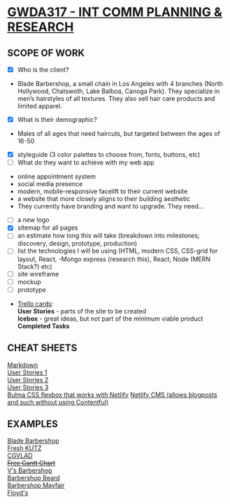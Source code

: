 # [GWDA317 - INT COMM PLANNING & RESEARCH](https://trello.com/invite/b/30zmIDMH/1be773e170613e2247a25be4c96f4961/gwda317)

## SCOPE OF WORK
- [x] Who is the client?
* Blade Barbershop, a small chain in Los Angeles with 4 branches (North Hollywood, Chatswoth, Lake Balboa, Canoga Park). They specialize in men’s hairstyles of all textures. They also sell hair care products and limited apparel.
- [x] What is their demographic?
* Males of all ages that need haircuts, but targeted between the ages of 16-50
- [x] styleguide (3 color palettes to choose from, fonts, buttons, etc)
- [ ] What do they want to achieve with my web app
* online appointment system
* social media presence
* modern, mobile-responsive facelift to their current website
* a website that more closely aligns to their building aesthetic  
* They currently have branding and want to upgrade. They need...
- [ ] a new logo
- [x] sitemap for all pages  
- [ ] an estimate how long this will take (breakdown into milestones; discovery, design, prototype, production)
- [ ] list the technologies I will be using (HTML, modern CSS, CSS-grid for layout, React, -Mongo express (research this), React, Node (MERN Stack?) etc)
- [ ] site wireframe
- [ ] mockup
- [ ] prototype
* [Trello cards](https://trello.com/invite/b/30zmIDMH/1be773e170613e2247a25be4c96f4961/gwda317):   
**User Stories** - parts of the site to be created  
**Icebox** - great ideas, but not part of the minimum viable product  
**Completed Tasks** 


## CHEAT SHEETS  
[Markdown](https://github.com/adam-p/markdown-here/wiki/Markdown-Cheatsheet)  
[User Stories 1](https://www.mountaingoatsoftware.com/agile/user-stories)  
[User Stories 2](https://tech.gsa.gov/guides/user_story_example/)  
[User Stories 3](https://codingsans.com/blog/user-stories-with-templates)  
[Bulma CSS flexbox that works with Netlify](https://bulma.io/)
[Netlify CMS (allows blogposts and such without using Contentful)](https://www.netlifycms.org/)

## EXAMPLES
[Blade Barbershop](http://thebladebarbershop.com/)  
[Fresh KUTZ](https://www.freshkutz.com/)  
[CGVLAD](https://vlad-cli.netlify.com/)  
~~[Free Gantt Chart](https://www.teamgantt.com/free-gantt-chart-excel-template)~~  
[V's Barbershop](https://vbarbershop.com/sitemap/)  
[Barbershop Beard](https://barbershopbeard.com/html-sitemap/)   
[Barbershop Mayfair](http://www.thebarbershop-mayfair.com/sm)  
[Floyd's](https://www.floydsbarbershop.com/sitemap/)
